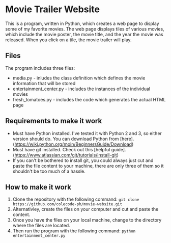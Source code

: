 # Movie Trailer Website

This is a program, written in Python, which creates a web page to display some of my favorite movies. The web page displays tiles of various movies, which include the movie poster, the movie title, and the year the movie was released. When you click on a tile, the movie trailer will play.

## Files

The program includes three files:

* media.py - inludes the class definition which defines the movie information that will be stored
* entertainment_center.py - includes the instances of the individual movies
* fresh_tomatoes.py - includes the code which generates the actual HTML page

## Requirements to make it work

* Must have Python installed. I've tested it with Python 2 and 3, so either version should do. You can download Python from [here]. (https://wiki.python.org/moin/BeginnersGuide/Download)
* Must have git installed. Check out this [helpful guide]. (https://www.atlassian.com/git/tutorials/install-git)
* If you can't be bothered to install git, you could always just cut and paste the file content to your machine, there are only three of them so it shouldn't be too much of a hassle.

## How to make it work

1. Clone the repository with the following command: `git clone https://github.com/colecode-ph/movie-website.git`
2. Alternativley, create the files on your computer and cut and paste the content.
3. Once you have the files on your local machine, change to the directory where the files are located.
4. Then run the program with the following command: `python entertainment_center.py`
